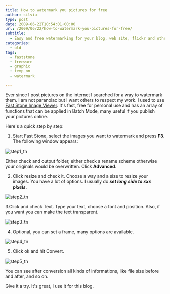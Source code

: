 ```yaml
---
title: How to watermark you pictures for free
author: silviu
type: post
date: 2009-06-22T10:54:01+00:00
url: /2009/06/22/how-to-watermark-you-pictures-for-free/
subtitle:
  - Easy and free watermarking for your blog, web site, flickr and others.
categories:
  - old
tags:
  - faststone
  - freeware
  - graphic
  - temp_on
  - watermark

---
```

Ever since I post pictures on the internet I searched for a way to watermark them. I am not paranoiac but I want others to respect my work. I used to use [Fast Stone Image Viewer](http://www.faststone.org/). It's fast, free for personal use and has an array of functions that can be applied in Batch Mode, many useful if you publish your pictures online.

Here's a quick step by step:

1. Start Fast Stone, select the images you want to watermark and press **F3**. The following window appears:

![step1_tn](/blog/images/2009/step1_tn.jpg) 

Either check and output folder, either check a rename scheme otherwise your originals would be overwritten. Click **Advanced**.

2. Click resize and check it. Choose a way and a size to resize your images. You have a lot of options. I usually do _**set long side to xxx pixels**_.

![step2_tn](/blog/images/2009/step2_tn.jpg)

3.Click and check Text. Type your text, choose a font and position. Also, if you want you can make the text transparent.

![step3_tn](/blog/images/2009/step3_tn.jpg)

4. Optional, you can set a frame, many options are available.

![step4_tn](/blog/images/2009/step4_tn.jpg)

5. Click ok and hit Convert.

![step5_tn](/blog/images/2009/step5_tn.jpg)

You can see after conversion all kinds of informations, like file size before and after, and so on.

Give it a try. It's great, I use it for this blog.
